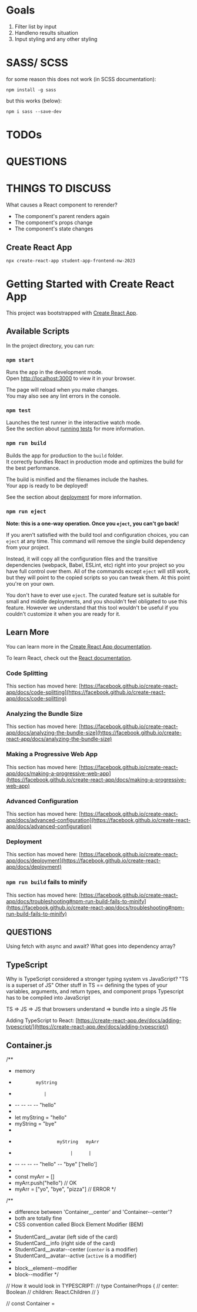 # Goals
1. Filter list by input
2. Handleno results situation
3. Input styling and any other styling


# SASS/ SCSS
for some reason this does not work (in SCSS documentation):
```
npm install -g sass
```
but this works (below):
```
npm i sass --save-dev
```

# TODOs

# QUESTIONS

# THINGS TO DISCUSS
What causes a React component to rerender?
- The component's parent renders again
- The component's props change
- The component's state changes

## Create React App
```
npx create-react-app student-app-frontend-nw-2023
```

# Getting Started with Create React App

This project was bootstrapped with [Create React App](https://github.com/facebook/create-react-app).

## Available Scripts

In the project directory, you can run:

### `npm start`

Runs the app in the development mode.\
Open [http://localhost:3000](http://localhost:3000) to view it in your browser.

The page will reload when you make changes.\
You may also see any lint errors in the console.

### `npm test`

Launches the test runner in the interactive watch mode.\
See the section about [running tests](https://facebook.github.io/create-react-app/docs/running-tests) for more information.

### `npm run build`

Builds the app for production to the `build` folder.\
It correctly bundles React in production mode and optimizes the build for the best performance.

The build is minified and the filenames include the hashes.\
Your app is ready to be deployed!

See the section about [deployment](https://facebook.github.io/create-react-app/docs/deployment) for more information.

### `npm run eject`

**Note: this is a one-way operation. Once you `eject`, you can't go back!**

If you aren't satisfied with the build tool and configuration choices, you can `eject` at any time. This command will remove the single build dependency from your project.

Instead, it will copy all the configuration files and the transitive dependencies (webpack, Babel, ESLint, etc) right into your project so you have full control over them. All of the commands except `eject` will still work, but they will point to the copied scripts so you can tweak them. At this point you're on your own.

You don't have to ever use `eject`. The curated feature set is suitable for small and middle deployments, and you shouldn't feel obligated to use this feature. However we understand that this tool wouldn't be useful if you couldn't customize it when you are ready for it.

## Learn More

You can learn more in the [Create React App documentation](https://facebook.github.io/create-react-app/docs/getting-started).

To learn React, check out the [React documentation](https://reactjs.org/).

### Code Splitting

This section has moved here: [https://facebook.github.io/create-react-app/docs/code-splitting](https://facebook.github.io/create-react-app/docs/code-splitting)

### Analyzing the Bundle Size

This section has moved here: [https://facebook.github.io/create-react-app/docs/analyzing-the-bundle-size](https://facebook.github.io/create-react-app/docs/analyzing-the-bundle-size)

### Making a Progressive Web App

This section has moved here: [https://facebook.github.io/create-react-app/docs/making-a-progressive-web-app](https://facebook.github.io/create-react-app/docs/making-a-progressive-web-app)

### Advanced Configuration

This section has moved here: [https://facebook.github.io/create-react-app/docs/advanced-configuration](https://facebook.github.io/create-react-app/docs/advanced-configuration)

### Deployment

This section has moved here: [https://facebook.github.io/create-react-app/docs/deployment](https://facebook.github.io/create-react-app/docs/deployment)

### `npm run build` fails to minify

This section has moved here: [https://facebook.github.io/create-react-app/docs/troubleshooting#npm-run-build-fails-to-minify](https://facebook.github.io/create-react-app/docs/troubleshooting#npm-run-build-fails-to-minify)



## QUESTIONS
Using fetch with async and await?
What goes into dependency array?

## TypeScript
Why is TypeScript considered a stronger typing system vs JavaScript?
"TS is a superset of JS"
Other stuff in TS == defining the types of your variables, arguments, and return types, and component props
Typescript has to be compiled into JavaScript

TS => JS => JS that browsers understand => bundle into a single JS file

Adding TypeScript to React: [https://create-react-app.dev/docs/adding-typescript/](https://create-react-app.dev/docs/adding-typescript/)

## Container.js
/**
 * memory
 *             myString     
 *                |
 * -- -- -- -- "hello"
 * 
 * let myString = "hello"
 * myString = "bye"
 * 
 *                     myString   myArr   
 *                          |      |
 * -- -- -- -- "hello" -- "bye" ['hello']
 * 
 * const myArr = []
 * myArr.push("hello") // OK
 * myArr = ["yo", "bye", "pizza"] // ERROR
 */


/**
 * difference between 'Container__center' and 'Container--center'?
 * both are totally fine
 * CSS convention called Block Element Modifier (BEM)
 * 
 * StudentCard__avatar  (left side of the card)
 * StudentCard__info    (right side of the card)
 * StudentCard__avatar--center      (`center` is a modifier)
 * StudentCard__avatar--active      (`active` is a modifier)
 * 
 * block__element--modifier
 * block--modifier
 */


// How it would look in TYPESCRIPT:
// type ContainerProps {
//     center: Boolean
//     children: React.Children
// }

// const Container = 